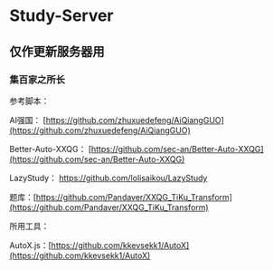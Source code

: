 # Study-Server
## 仅作更新服务器用
### 集百家之所长


参考脚本：

AI强国： [https://github.com/zhuxuedefeng/AiQiangGUO](https://github.com/zhuxuedefeng/AiQiangGUO)

Better-Auto-XXQG： [https://github.com/sec-an/Better-Auto-XXQG](https://github.com/sec-an/Better-Auto-XXQG)

LazyStudy： [https://github.com/lolisaikou/LazyStudy ](https://github.com/lolisaikou/LazyStudy )

题库：[https://github.com/Pandaver/XXQG_TiKu_Transform](https://github.com/Pandaver/XXQG_TiKu_Transform)


所用工具：

AutoX.js：[https://github.com/kkevsekk1/AutoX](https://github.com/kkevsekk1/AutoX)
